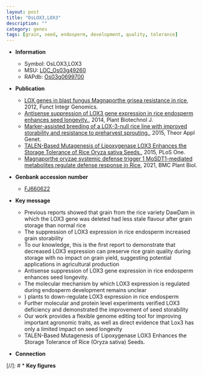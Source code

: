```yaml
---
layout: post
title: "OsLOX3,LOX3"
description: ""
category: genes
tags: [grain, seed, endosperm, development, quality, tolerance]
---
```


* **Information**  
    + Symbol: OsLOX3,LOX3  
    + MSU: [LOC_Os03g49260](http://rice.plantbiology.msu.edu/cgi-bin/ORF_infopage.cgi?orf=LOC_Os03g49260)  
    + RAPdb: [Os03g0699700](http://rapdb.dna.affrc.go.jp/viewer/gbrowse_details/irgsp1?name=Os03g0699700)  

* **Publication**  
    + [LOX genes in blast fungus Magnaporthe grisea resistance in rice](http://www.ncbi.nlm.nih.gov/pubmed?term=LOX+genes+in+blast+fungus+Magnaporthe+grisea+resistance+in+rice%5BTitle%5D), 2012, Funct Integr Genomics.
    + [Antisense suppression of LOX3 gene expression in rice endosperm enhances seed longevity.](http://www.ncbi.nlm.nih.gov/pubmed?term=Antisense+suppression+of+LOX3+gene+expression+in+rice+endosperm+enhances+seed+longevity.%5BTitle%5D), 2014, Plant Biotechnol J.
    + [Marker-assisted breeding of a LOX-3-null rice line with improved storability and resistance to preharvest sprouting.](http://www.ncbi.nlm.nih.gov/pubmed?term=Marker-assisted+breeding+of+a+LOX-3-null+rice+line+with+improved+storability+and+resistance+to+preharvest+sprouting.%5BTitle%5D), 2015, Theor Appl Genet.
    + [TALEN-Based Mutagenesis of Lipoxygenase LOX3 Enhances the Storage Tolerance of Rice Oryza sativa Seeds.](http://www.ncbi.nlm.nih.gov/pubmed?term=TALEN-Based+Mutagenesis+of+Lipoxygenase+LOX3+Enhances+the+Storage+Tolerance+of+Rice+Oryza+sativa+Seeds.%5BTitle%5D), 2015, PLoS One.
    + [Magnaporthe oryzae systemic defense trigger 1 MoSDT1-mediated metabolites regulate defense response in Rice](http://www.ncbi.nlm.nih.gov/pubmed?term=Magnaporthe+oryzae+systemic+defense+trigger+1+MoSDT1-mediated+metabolites+regulate+defense+response+in+Rice%5BTitle%5D), 2021, BMC Plant Biol.

* **Genbank accession number**  
    + [FJ660622](http://www.ncbi.nlm.nih.gov/nuccore/FJ660622)

* **Key message**  
    + Previous reports showed that grain from the rice variety DawDam in which the LOX3 gene was deleted had less stale flavour after grain storage than normal rice
    + The suppression of LOX3 expression in rice endosperm increased grain storability
    + To our knowledge, this is the first report to demonstrate that decreased LOX3 expression can preserve rice grain quality during storage with no impact on grain yield, suggesting potential applications in agricultural production
    + Antisense suppression of LOX3 gene expression in rice endosperm enhances seed longevity.
    + The molecular mechanism by which LOX3 expression is regulated during endosperm development remains unclear
    + ) plants to down-regulate LOX3 expression in rice endosperm
    + Further molecular and protein level experiments verified LOX3 deficiency and demonstrated the improvement of seed storability
    + Our work provides a flexible genome editing tool for improving important agronomic traits, as well as direct evidence that Lox3 has only a limited impact on seed longevity
    + TALEN-Based Mutagenesis of Lipoxygenase LOX3 Enhances the Storage Tolerance of Rice (Oryza sativa) Seeds.

* **Connection**  

[//]: # * **Key figures**  



